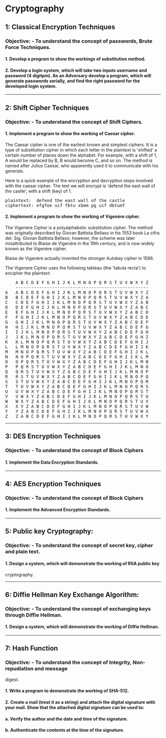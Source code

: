 # Cryptography

## 1: Classical Encryption Techniques

### Objective: - To understand the concept of passwords, Brute Force Techniques.

#### 1. Develop a program to show the workings of substitution method.
#### 2. Develop a login system, which will take two inputs username and password (4 digitpin). As an Adversary develop a program, which will generate passwords serially, and find the right password for the developed login system.

-------------------------------------------------------------------------------------

## 2: Shift Cipher Techniques

### Objective: - To understand the concept of Shift Ciphers.

#### 1. Implement a program to show the working of Caesar cipher.

The Caesar cipher is one of the earliest known and simplest ciphers. It is a type of substitution cipher in which each letter  in the plaintext is 'shifted' a certain number of places down the alphabet. For example, with a shift of 1, A would be replaced by B, B would become C, and so on. The method is named after Julius Caesar, who apparently used it to communicate with his generals.

Here is a quick example of the encryption and decryption steps involved with the caesar cipher. The text we will encrypt is 'defend the east wall of the castle', with a shift (key) of 1.

<pre>plaintext:  defend the east wall of the castle
ciphertext: efgfoe uif fbtu xbmm pg uif dbtumf
</pre>

#### 2. Implement a program to show the working of Vigenère cipher.

The Vigenère Cipher is a polyalphabetic substitution cipher. The method was originally described by Giovan Battista Bellaso in his 1553 book La cifra del. Sig. Giovan Battista Bellaso; however, the scheme was later misattributed to Blaise de Vigenère in the 19th century, and is now widely known as the Vigenère cipher.

Blaise de Vigenère actually invented the stronger Autokey cipher in 1586.

The Vigenere Cipher uses the following tableau (the 'tabula recta') to encipher the plaintext:

<pre>    A B C D E F G H I J K L M N O P Q R S T U V W X Y Z
    ---------------------------------------------------
A   A B C D E F G H I J K L M N O P Q R S T U V W X Y Z
B   B C D E F G H I J K L M N O P Q R S T U V W X Y Z A
C   C D E F G H I J K L M N O P Q R S T U V W X Y Z A B
D   D E F G H I J K L M N O P Q R S T U V W X Y Z A B C
E   E F G H I J K L M N O P Q R S T U V W X Y Z A B C D
F   F G H I J K L M N O P Q R S T U V W X Y Z A B C D E
G   G H I J K L M N O P Q R S T U V W X Y Z A B C D E F
H   H I J K L M N O P Q R S T U V W X Y Z A B C D E F G
I   I J K L M N O P Q R S T U V W X Y Z A B C D E F G H
J   J K L M N O P Q R S T U V W X Y Z A B C D E F G H I
K   K L M N O P Q R S T U V W X Y Z A B C D E F G H I J
L   L M N O P Q R S T U V W X Y Z A B C D E F G H I J K
M   M N O P Q R S T U V W X Y Z A B C D E F G H I J K L
N   N O P Q R S T U V W X Y Z A B C D E F G H I J K L M
O   O P Q R S T U V W X Y Z A B C D E F G H I J K L M N
P   P Q R S T U V W X Y Z A B C D E F G H I J K L M N O
Q   Q R S T U V W X Y Z A B C D E F G H I J K L M N O P
R   R S T U V W X Y Z A B C D E F G H I J K L M N O P Q
S   S T U V W X Y Z A B C D E F G H I J K L M N O P Q R
T   T U V W X Y Z A B C D E F G H I J K L M N O P Q R S
U   U V W X Y Z A B C D E F G H I J K L M N O P Q R S T
V   V W X Y Z A B C D E F G H I J K L M N O P Q R S T U
W   W X Y Z A B C D E F G H I J K L M N O P Q R S T U V
X   X Y Z A B C D E F G H I J K L M N O P Q R S T U V W
Y   Y Z A B C D E F G H I J K L M N O P Q R S T U V W X
Z   Z A B C D E F G H I J K L M N O P Q R S T U V W X Y
</pre>

-------------------------------------------------------------------------------------

## 3: DES Encryption Techniques

### Objective: - To understand the concept of Block Ciphers

#### 1. Implement the Data Encryption Standards.

-------------------------------------------------------------------------------------

## 4: AES Encryption Techniques

### Objective: - To understand the concept of Block Ciphers

#### 1. Implement the Advanced Encryption Standards.

-------------------------------------------------------------------------------------

## 5: Public key Cryptography:

### Objective: - To understand the concept of secret key, cipher and plain text.

#### 1. Design a system, which will demonstrate the working of RSA public key
cryptography.

-------------------------------------------------------------------------------------

## 6: Diffie Hellman Key Exchange Algorithm:

### Objective: - To understand the concept of exchanging keys through Diffie Hellman.

#### 1. Design a system, which will demonstrate the working of Diffie Hellman.

-------------------------------------------------------------------------------------

## 7: Hash Function

### Objective: - To understand the concept of Integrity, Non-repudiation and message
digest.

#### 1. Write a program to demonstrate the working of SHA-512.
#### 2. Create a mail (treat it as a string) and attach the digital signature with your mail. Show that the attached digital signature can be used to:
#### a. Verify the author and the date and time of the signature.
#### b. Authenticate the contents at the time of the signature.
